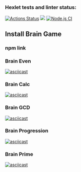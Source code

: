 ### Hexlet tests and linter status:
[![Actions Status](https://github.com/web-asya/frontend-project-lvl1/workflows/hexlet-check/badge.svg)](https://github.com/web-asya/frontend-project-lvl1/actions)
<a href="https://codeclimate.com/github/web-asya/frontend-project-lvl1/maintainability"><img src="https://api.codeclimate.com/v1/badges/d9b4e4ecd66f21aefff5/maintainability" /></a>
[![Node.js CI](https://github.com/web-asya/frontend-project-lvl1/actions/workflows/nodejs.yml/badge.svg)](https://github.com/web-asya/frontend-project-lvl1/actions/workflows/nodejs.yml)

## Install Brain Game
### npm link 
### Brain Even
[![asciicast](https://asciinema.org/a/Ln771nmVEuVamK08CgvN3kqpv.svg)](https://asciinema.org/a/Ln771nmVEuVamK08CgvN3kqpv)
### Brain Calc
[![asciicast](https://asciinema.org/a/cOQppkpD1NrBkenQQxFRpJ3X3.svg)](https://asciinema.org/a/cOQppkpD1NrBkenQQxFRpJ3X3)
### Brain GCD
[![asciicast](https://asciinema.org/a/6V54t2qUNvRVKqp1rcnPA7Y4c.svg)](https://asciinema.org/a/6V54t2qUNvRVKqp1rcnPA7Y4c)
### Brain Progression
[![asciicast](https://asciinema.org/a/jomKnyWHmS7CiIohe2YxwCMU0.svg)](https://asciinema.org/a/jomKnyWHmS7CiIohe2YxwCMU0)
### Brain Prime
[![asciicast](https://asciinema.org/a/BHe20eIO5HhdXi2zT787IwkEQ.svg)](https://asciinema.org/a/BHe20eIO5HhdXi2zT787IwkEQ)